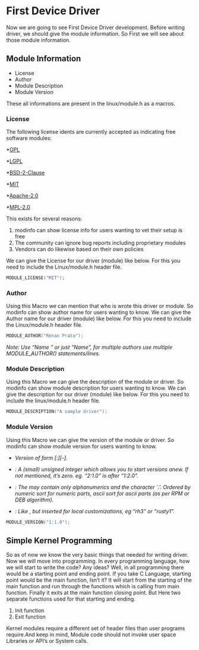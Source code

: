 # First Device Driver #

Now we are going to see First Device Driver development. Before writing driver, we should give the module information. So First we will see about those module information.

## Module Information ##

* License
* Author
* Module Description
* Module Version

These all informations are present in the linux/module.h as a macros.

### License ###

The following license idents are currently accepted as indicating free software modules:

*[GPL](https://opensource.org/licenses/gpl-license)

*[LGPL](https://opensource.org/licenses/lgpl-license)

*[BSD-2-Clause](https://opensource.org/licenses/BSD-3-Clause)

*[MIT](https://opensource.org/licenses/MIT)

*[Apache-2.0](https://opensource.org/licenses/Apache-2.0)

*[MPL-2.0](https://opensource.org/licenses/MPL-2.0)

This exists for several reasons:

1. modinfo can show license info for users wanting to vet their setup is free
2. The community can ignore bug reports including proprietary modules
3. Vendors can do likewise based on their own policies

We can give the License for our driver (module) like below. For this you need to include the Linux/module.h header file.

```C
MODULE_LICENSE("MIT");
```

### Author ###
Using this Macro we can mention that who is wrote this driver or module. So modinfo can show author name for users wanting to know. We can give the Author name for our driver (module) like below. For this you need to include the Linux/module.h header file.

```C
MODULE_AUTHOR("Renan Prata");
```

*Note: Use “Name <email>” or just “Name”, for multiple authors use multiple MODULE_AUTHOR() statements/lines.*

### Module Description ###
Using this Macro we can give the description of the module or driver. So modinfo can show module description for users wanting to know. We can give the description for our driver (module) like below. For this you need to include the linux/module.h header file.

```C
MODULE_DESCRIPTION("A sample driver");
```

### Module Version ###
Using this Macro we can give the version of the module or driver. So modinfo can show module version for users wanting to know.

* *Version of form [<epoch>:]<version>[-<extra-version>].*

* *<epoch>: A (small) unsigned integer which allows you to start versions anew. If not mentioned, it’s zero. eg. “2:1.0” is after “1:2.0”.*

* *<version>: The <version> may contain only alphanumerics and the character `.’. Ordered by numeric sort for numeric parts, ascii sort for ascii parts (as per RPM or DEB algorithm).*

* *<extraversion>: Like <version>, but inserted for local customizations, eg “rh3” or “rusty1”.*

```C
MODULE_VERSION("1:1.0");
```

## Simple Kernel Programming
So as of now we know the very basic things that needed for writing driver. Now we will move into programming. In every programming language, how we will start to write the code? Any ideas? Well, in all programming there would be a starting point and ending point. If you take C Language, starting point would be the main function, Isn’t it? It will start from the starting of the main function and run through the functions which is calling from main function. Finally it exits at the main function closing point. But Here two separate functions used for that starting and ending.

1. Init function
2. Exit function

Kernel modules require a different set of header files than user programs require.And keep in mind, Module code should not invoke user space Libraries or API’s or System calls.


